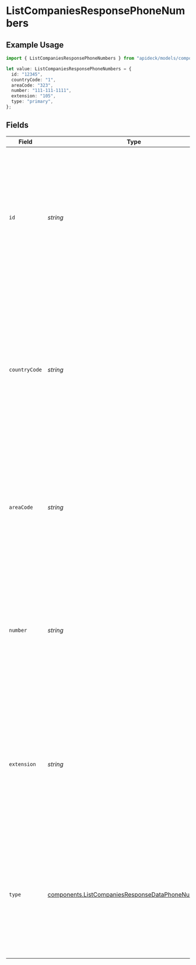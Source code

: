 # ListCompaniesResponsePhoneNumbers

## Example Usage

```typescript
import { ListCompaniesResponsePhoneNumbers } from "apideck/models/components";

let value: ListCompaniesResponsePhoneNumbers = {
  id: "12345",
  countryCode: "1",
  areaCode: "323",
  number: "111-111-1111",
  extension: "105",
  type: "primary",
};
```

## Fields

| Field                                                                                                                                                                                                                                                                                                     | Type                                                                                                                                                                                                                                                                                                      | Required                                                                                                                                                                                                                                                                                                  | Description                                                                                                                                                                                                                                                                                               | Example                                                                                                                                                                                                                                                                                                   |
| --------------------------------------------------------------------------------------------------------------------------------------------------------------------------------------------------------------------------------------------------------------------------------------------------------- | --------------------------------------------------------------------------------------------------------------------------------------------------------------------------------------------------------------------------------------------------------------------------------------------------------- | --------------------------------------------------------------------------------------------------------------------------------------------------------------------------------------------------------------------------------------------------------------------------------------------------------- | --------------------------------------------------------------------------------------------------------------------------------------------------------------------------------------------------------------------------------------------------------------------------------------------------------- | --------------------------------------------------------------------------------------------------------------------------------------------------------------------------------------------------------------------------------------------------------------------------------------------------------- |
| `id`                                                                                                                                                                                                                                                                                                      | *string*                                                                                                                                                                                                                                                                                                  | :heavy_minus_sign:                                                                                                                                                                                                                                                                                        | A unique identifier for each phone number entry within the company's phone numbers array. This ID is used to differentiate between multiple phone numbers and is not intended for display. It is optional and may not be present for all phone numbers.                                                   | 12345                                                                                                                                                                                                                                                                                                     |
| `countryCode`                                                                                                                                                                                                                                                                                             | *string*                                                                                                                                                                                                                                                                                                  | :heavy_minus_sign:                                                                                                                                                                                                                                                                                        | The country code of the phone number, represented as a string starting with a '+' followed by the international dialing code (e.g., '+1' for the United States). This field helps identify the country of origin for the phone number, which is useful for international communications and integrations. | 1                                                                                                                                                                                                                                                                                                         |
| `areaCode`                                                                                                                                                                                                                                                                                                | *string*                                                                                                                                                                                                                                                                                                  | :heavy_minus_sign:                                                                                                                                                                                                                                                                                        | The area code of the phone number, provided as a string of digits (e.g., '323'). This code specifies the geographic region within a country, aiding in localizing the phone number's origin within the CRM data.                                                                                          | 323                                                                                                                                                                                                                                                                                                       |
| `number`                                                                                                                                                                                                                                                                                                  | *string*                                                                                                                                                                                                                                                                                                  | :heavy_check_mark:                                                                                                                                                                                                                                                                                        | The main phone number, excluding country and area codes, formatted as a string of digits. This is a required field and represents the core part of the phone number used for direct dialing within the specified area and country codes.                                                                  | 111-111-1111                                                                                                                                                                                                                                                                                              |
| `extension`                                                                                                                                                                                                                                                                                               | *string*                                                                                                                                                                                                                                                                                                  | :heavy_minus_sign:                                                                                                                                                                                                                                                                                        | The extension of the phone number, if applicable, provided as a string. This optional field allows for direct dialing to specific departments or individuals within a larger organization, enhancing the specificity of contact information.                                                              | 105                                                                                                                                                                                                                                                                                                       |
| `type`                                                                                                                                                                                                                                                                                                    | [components.ListCompaniesResponseDataPhoneNumbersType](../../models/components/listcompaniesresponsedataphonenumberstype.md)                                                                                                                                                                              | :heavy_minus_sign:                                                                                                                                                                                                                                                                                        | The type of phone number, such as 'mobile', 'landline', or 'fax', represented as a string. This optional field helps categorize the phone number, providing context for its intended use within the CRM system.                                                                                           | primary                                                                                                                                                                                                                                                                                                   |